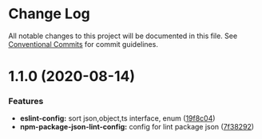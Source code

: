 # Change Log

All notable changes to this project will be documented in this file.
See [Conventional Commits](https://conventionalcommits.org) for commit guidelines.

# 1.1.0 (2020-08-14)


### Features

* **eslint-config:** sort json,object,ts interface, enum ([19f8c04](https://github.com/davidNHK/busybox/commit/19f8c04908655b4c7fbbf43843bb7386a633701a))
* **npm-package-json-lint-config:** config for lint package json ([7f38292](https://github.com/davidNHK/busybox/commit/7f382927f1857ed92b3e8b629d3069eb6fa4d002))
